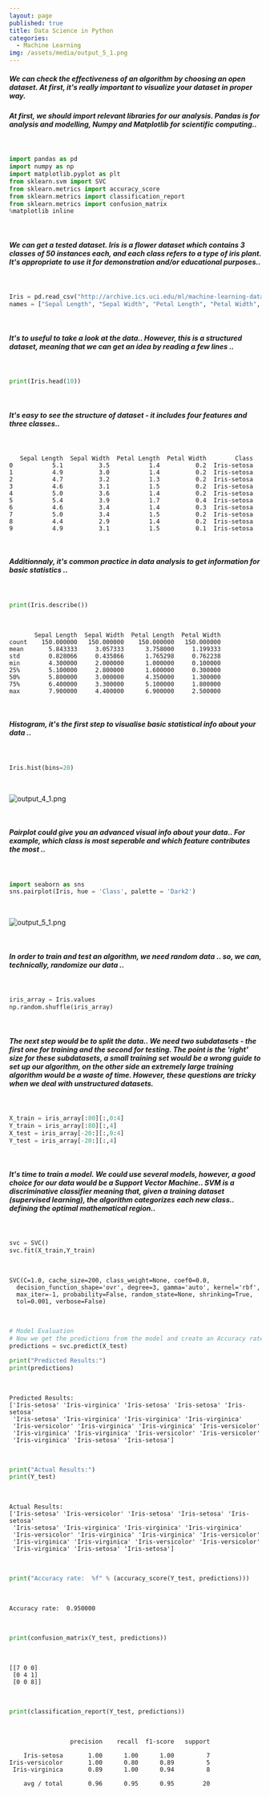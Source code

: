 ```yaml
---
layout: page
published: true
title: Data Science in Python
categories:
  - Machine Learning
img: /assets/media/output_5_1.png
---
```


##### We can check the effectiveness of an algorithm by choosing an open dataset. At first, it's really important to visualize your dataset in proper way.  

##### At first, we should import relevant libraries for our analysis. Pandas is for analysis and modelling, Numpy and Matplotlib for scientific computing..  

<br>

```python 
import pandas as pd
import numpy as np
import matplotlib.pyplot as plt
from sklearn.svm import SVC
from sklearn.metrics import accuracy_score
from sklearn.metrics import classification_report
from sklearn.metrics import confusion_matrix
%matplotlib inline
``` 

<br>

##### We can get a tested dataset. Iris is a flower dataset which contains 3 classes of 50 instances each, and each class refers to a type of iris plant. It's appropriate to use it for demonstration and/or educational purposes..

<br>

```python
Iris = pd.read_csv("http://archive.ics.uci.edu/ml/machine-learning-databases/iris/bezdekIris.data",
names = ["Sepal Length", "Sepal Width", "Petal Length", "Petal Width", "Class"])
```

<br>

##### It's to useful to take a look at the data.. However, this is a structured dataset, meaning that we can get an idea by reading a few lines ..

<br>

```python
print(Iris.head(10))
```

<br>

##### It's easy to see the structure of dataset - it includes four features and three classes..  

<br>

       Sepal Length  Sepal Width  Petal Length  Petal Width        Class
    0           5.1          3.5           1.4          0.2  Iris-setosa
    1           4.9          3.0           1.4          0.2  Iris-setosa
    2           4.7          3.2           1.3          0.2  Iris-setosa
    3           4.6          3.1           1.5          0.2  Iris-setosa
    4           5.0          3.6           1.4          0.2  Iris-setosa
    5           5.4          3.9           1.7          0.4  Iris-setosa
    6           4.6          3.4           1.4          0.3  Iris-setosa
    7           5.0          3.4           1.5          0.2  Iris-setosa
    8           4.4          2.9           1.4          0.2  Iris-setosa
    9           4.9          3.1           1.5          0.1  Iris-setosa

<br>

##### Additionnaly, it's common practice in data analysis to get information for basic statistics .. 

<br>

```python
print(Iris.describe())
```

<br>

           Sepal Length  Sepal Width  Petal Length  Petal Width
    count    150.000000   150.000000    150.000000   150.000000
    mean       5.843333     3.057333      3.758000     1.199333
    std        0.828066     0.435866      1.765298     0.762238
    min        4.300000     2.000000      1.000000     0.100000
    25%        5.100000     2.800000      1.600000     0.300000
    50%        5.800000     3.000000      4.350000     1.300000
    75%        6.400000     3.300000      5.100000     1.800000
    max        7.900000     4.400000      6.900000     2.500000

<br>

##### Histogram, it's the first step to visualise basic statistical info about your data ..

<br>

```python
Iris.hist(bins=20)
```

<br>

![output_4_1.png]({{site.baseurl}}/assets/media/output_4_1.png)

<br>

##### Pairplot could give you an advanced visual info about your data.. For example, which class is most seperable and which feature contributes the most ..

<br>

```python
import seaborn as sns
sns.pairplot(Iris, hue = 'Class', palette = 'Dark2')
```

<br>

![output_5_1.png]({{site.baseurl}}/assets/media/output_5_1.png)

<br>

##### In order to train and test an algorithm, we need random data .. so, we can, technically, randomize our data ..

<br>

```python
iris_array = Iris.values
np.random.shuffle(iris_array)
```

<br>

##### The next step would be to split the data.. We need two subdatasets - the first one for training and the second for testing. The point is the 'right' size for these subdatasets, a small training set would be a wrong guide to set up our algorithm, on the other side an extremely large training algorithm would be a waste of time. However, these questions are tricky when we deal with unstructured datasets.

<br>

```python
X_train = iris_array[:80][:,0:4]
Y_train = iris_array[:80][:,4]
X_test = iris_array[-20:][:,0:4]
Y_test = iris_array[-20:][:,4]
```

<br>

##### It's time to train a model. We could use several models, however, a good choice for our data would be a Support Vector Machine.. SVM is a discriminative classifier meaning that, given a training dataset (supervised learning), the algorithm categorizes each new class.. defining the optimal mathematical region.. 

<br>

```python
svc = SVC()
svc.fit(X_train,Y_train)
```

<br>

    SVC(C=1.0, cache_size=200, class_weight=None, coef0=0.0,
      decision_function_shape='ovr', degree=3, gamma='auto', kernel='rbf',
      max_iter=-1, probability=False, random_state=None, shrinking=True,
      tol=0.001, verbose=False)

<br>

```python
# Model Evaluation
# Now we get the predictions from the model and create an Accuracy rate
predictions = svc.predict(X_test)

print("Predicted Results:")
print(predictions)
```

<br>

    Predicted Results:
    ['Iris-setosa' 'Iris-virginica' 'Iris-setosa' 'Iris-setosa' 'Iris-setosa'
     'Iris-setosa' 'Iris-virginica' 'Iris-virginica' 'Iris-virginica'
     'Iris-versicolor' 'Iris-virginica' 'Iris-virginica' 'Iris-versicolor'
     'Iris-virginica' 'Iris-virginica' 'Iris-versicolor' 'Iris-versicolor'
     'Iris-virginica' 'Iris-setosa' 'Iris-setosa']

<br>

```python
print("Actual Results:")
print(Y_test)
```

<br>

    Actual Results:
    ['Iris-setosa' 'Iris-versicolor' 'Iris-setosa' 'Iris-setosa' 'Iris-setosa'
     'Iris-setosa' 'Iris-virginica' 'Iris-virginica' 'Iris-virginica'
     'Iris-versicolor' 'Iris-virginica' 'Iris-virginica' 'Iris-versicolor'
     'Iris-virginica' 'Iris-virginica' 'Iris-versicolor' 'Iris-versicolor'
     'Iris-virginica' 'Iris-setosa' 'Iris-setosa']

<br>

```python
print("Accuracy rate:  %f" % (accuracy_score(Y_test, predictions)))
```

<br>

    Accuracy rate:  0.950000

<br>

```python
print(confusion_matrix(Y_test, predictions))
```

<br>

    [[7 0 0]
     [0 4 1]
     [0 0 8]]

<br>

```python
print(classification_report(Y_test, predictions))
```

<br>

                     precision    recall  f1-score   support
    
        Iris-setosa       1.00      1.00      1.00         7
    Iris-versicolor       1.00      0.80      0.89         5
     Iris-virginica       0.89      1.00      0.94         8
    
        avg / total       0.96      0.95      0.95        20
